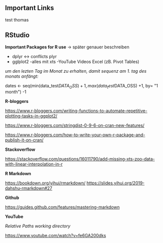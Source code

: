 ## Important Links



test thomas


## RStudio

**Important Packages for R use** -> später genauer beschreiben
* dplyr <-> conflicts plyr
* gglplot2
-alles mit xts
-YouTube Videos Excel (zB. Pivot Tables)

_um den lezten Tag im Monat zu erhalten, damit sequenz am 1. tag des monats anfängt:_

dates <- seq(min(data_test$DATA_OSS) +1, 
             max(data_test$DATA_OSS) +1, 
             by= "1 month") -1




**R-bloggers**

https://www.r-bloggers.com/writing-functions-to-automate-repetitive-plotting-tasks-in-ggplot2/

https://www.r-bloggers.com/stringdist-0-9-6-on-cran-new-features/

https://www.r-bloggers.com/how-to-write-your-own-r-package-and-publish-it-on-cran/


**Stackoverflow**

https://stackoverflow.com/questions/16011790/add-missing-xts-zoo-data-with-linear-interpolation-in-r

**R Markdown**

https://bookdown.org/yihui/rmarkdown/
https://slides.yihui.org/2019-dahshu-rmarkdown#27


**Github**

https://guides.github.com/features/mastering-markdown

**YouTube**

_Relative Paths working directory_

https://www.youtube.com/watch?v=fe6GA200dks


